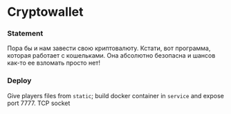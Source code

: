 # Cryptowallet

### Statement
Пора бы и нам завести свою криптовалюту. Кстати, вот программа, которая работает с кошельками. Она абсолютно безопасна и шансов как-то ее взломать просто нет!

### Deploy
Give players files from `static`; build docker container in `service` and expose port 7777. TCP socket
